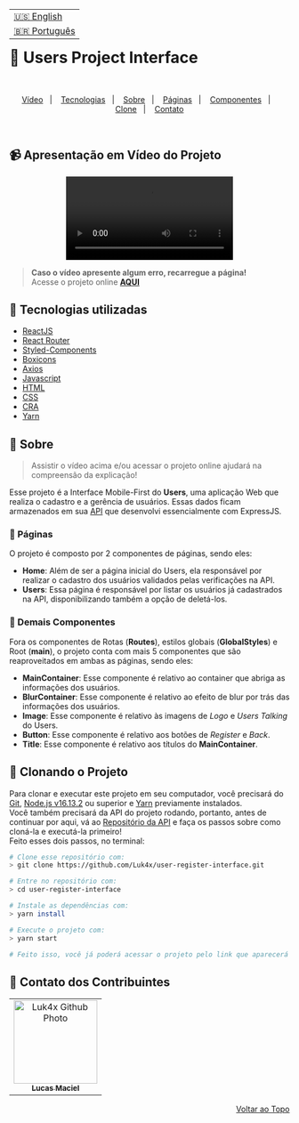 <table align="right">
  <tr>
    <td>
      <a href="readme-en.md">🇺🇸 English</a>
    </td>
  </tr>
  <tr>
    <td>
      <a href="README.md">🇧🇷 Português</a>
    </td>
  </tr>
</table>
<br>

# 👥 Users Project Interface

<br>
<p align="center">
  <a href="#-apresentação-em-vídeo-do-projeto">Vídeo</a>&nbsp;&nbsp;&nbsp;|&nbsp;&nbsp;&nbsp;
  <a href="#-tecnologias-utilizadas">Tecnologias</a>&nbsp;&nbsp;&nbsp;|&nbsp;&nbsp;&nbsp;
  <a href="#-sobre">Sobre</a>&nbsp;&nbsp;&nbsp;|&nbsp;&nbsp;&nbsp;
  <a href="#-páginas">Páginas</a>&nbsp;&nbsp;&nbsp;|&nbsp;&nbsp;&nbsp;
  <a href="#-demais-componentes">Componentes</a>&nbsp;&nbsp;&nbsp;|&nbsp;&nbsp;&nbsp;
  <a href="#-clonando-o-projeto">Clone</a>&nbsp;&nbsp;&nbsp;|&nbsp;&nbsp;&nbsp;
  <a href="#-contato-dos-contribuintes">Contato</a>
</p>
<br>

## 📹 Apresentação em Vídeo do Projeto
<div align="center">
  <video src="https://user-images.githubusercontent.com/86276393/178159009-587ced80-df99-4808-bc91-b142cb9fd0a8.mp4">
</div>

> **Caso o vídeo apresente algum erro, recarregue a página!**<br>
> Acesse o projeto online **[AQUI](https://luk4x-user-register.herokuapp.com/)**

## 🚀 Tecnologias utilizadas

- [ReactJS](https://pt-br.reactjs.org)
- [React Router](https://v5.reactrouter.com/web/guides/quick-start)
- [Styled-Components](https://styled-components.com)
- [Boxicons](https://boxicons.com/usage)
- [Axios](https://axios-http.com/docs/intro)
- [Javascript](https://developer.mozilla.org/en-US/docs/Web/JavaScript)
- [HTML](https://developer.mozilla.org/en-US/docs/Web/HTML)
- [CSS](https://developer.mozilla.org/en-US/docs/Web/CSS)
- [CRA](https://create-react-app.dev/)
- [Yarn](https://yarnpkg.com/)

## 📝 Sobre

> Assistir o vídeo acima e/ou acessar o projeto online ajudará na compreensão da explicação!

Esse projeto é a Interface Mobile-First do **Users**, uma aplicação Web que realiza o cadastro e a gerência de usuários. Essas dados ficam armazenados em sua [API](https://github.com/Luk4x/user-register-API) que desenvolvi essencialmente com ExpressJS.

### 📄 Páginas

O projeto é composto por 2 componentes de páginas, sendo eles:

  - **Home**: Além de ser a página inicial do Users, ela responsável por realizar o cadastro dos usuários validados pelas verificações na API.
  - **Users**: Essa página é responsável por listar os usuários já cadastrados na API, disponibilizando também a opção de deletá-los.

### 📑 Demais Componentes

Fora os componentes de Rotas (**Routes**), estilos globais (**GlobalStyles**) e Root (**main**), o projeto conta com mais 5 componentes que são reaproveitados em ambas as páginas, sendo eles:

- **MainContainer**: Esse componente é relativo ao container que abriga as informações dos usuários.
- **BlurContainer**: Esse componente é relativo ao efeito de blur por trás das informações dos usuários.
- **Image**: Esse componente é relativo às imagens de _Logo_ e _Users Talking_ do Users.
- **Button**: Esse componente é relativo aos botões de _Register_ e _Back_.
- **Title**: Esse componente é relativo aos títulos do **MainContainer**.

## 📖 Clonando o Projeto

Para clonar e executar este projeto em seu computador, você precisará do [Git](https://git-scm.com/), [Node.js v16.13.2](https://nodejs.org/en/) ou superior e [Yarn](https://yarnpkg.com/) previamente instalados.<br>
Você também precisará da API do projeto rodando, portanto, antes de continuar por aqui, vá ao [Repositório da API](https://github.com/Luk4x/user-register-API) e faça os passos sobre como cloná-la e executá-la primeiro!<br>
Feito esses dois passos, no terminal:

```bash
# Clone esse repositório com:
> git clone https://github.com/Luk4x/user-register-interface.git

# Entre no repositório com:
> cd user-register-interface

# Instale as dependências com:
> yarn install

# Execute o projeto com:
> yarn start

# Feito isso, você já poderá acessar o projeto pelo link que aparecerá no terminal! (algo como http://localhost:3000/ ou http://127.0.0.1:5173/)
```

## 🤝 Contato dos Contribuintes

<table>
  <tr>
    <td align="center">
      <a href="https://www.linkedin.com/in/lucasmacielf/">
        <img src="https://avatars.githubusercontent.com/Luk4x" width="150px;" alt="Luk4x Github Photo"/><br>
        <sub>
          <b>Lucas Maciel</b>
        </sub>
      </a>
    </td>
  </tr>
</table>

<p align="right">
  <a href="#-users-project-interface">Voltar ao Topo</a>
</p>
